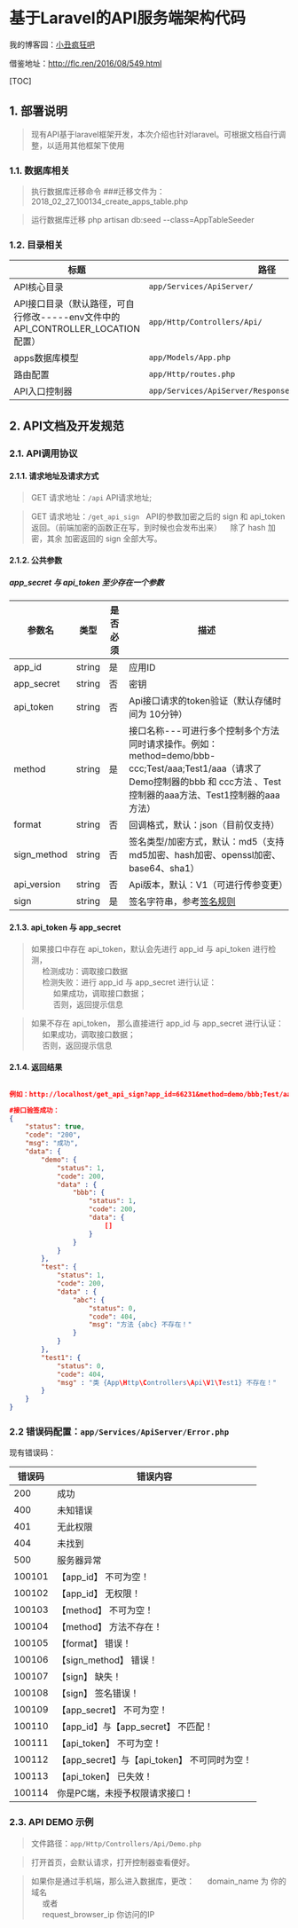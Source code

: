 # 基于Laravel的API服务端架构代码

我的博客园：<a href="http://www.clownpy.cc"  target="_blank">小丑疯狂吧</a>

借鉴地址：http://flc.ren/2016/08/549.html

[TOC]

## 1. 部署说明

> 现有API基于laravel框架开发，本次介绍也针对laravel。可根据文档自行调整，以适用其他框架下使用

### 1.1. 数据库相关

> 执行数据库迁移命令 ###迁移文件为：2018_02_27_100134_create_apps_table.php

> 运行数据库迁移 php artisan db:seed --class=AppTableSeeder


### 1.2. 目录相关

|标题|路径|
|----|----|
|API核心目录|`app/Services/ApiServer/`|
|API接口目录（默认路径，可自行修改-----env文件中的 API_CONTROLLER_LOCATION 配置）|`app/Http/Controllers/Api/`|
|apps数据库模型|`app/Models/App.php`|
|路由配置|`app/Http/routes.php`|
|API入口控制器|`app/Services/ApiServer/Response/RouterController.php`|

## 2. API文档及开发规范

### 2.1. API调用协议

#### 2.1.1. 请求地址及请求方式

> GET 请求地址：`/api`   API请求地址;

> GET 请求地址：`/get_api_sign`   API的参数加密之后的 sign 和 api_token 返回。（前端加密的函数正在写，到时候也会发布出来）
    除了 hash 加密，其余 加密返回的 sign 全部大写。

#### 2.1.2. 公共参数
##### app_secret 与 api_token 至少存在一个参数
|参数名|类型|是否必须|描述|
|----|----|----|----|
|app_id|string|是|应用ID|
|app_secret|string|否|密钥|
|api_token|string|否|Api接口请求的token验证（默认存储时间为 10分钟）|
|method|string|是|接口名称---可进行多个控制多个方法同时请求操作。例如：method=demo/bbb-ccc;Test/aaa;Test1/aaa（请求了 Demo控制器的bbb 和 ccc方法 、Test控制器的aaa方法、Test1控制器的aaa方法）|
|format|string|否|回调格式，默认：json（目前仅支持）|
|sign_method|string|否|签名类型/加密方式，默认：md5（支持md5加密、hash加密、openssl加密、base64、sha1）|
|api_version|string|否|Api版本，默认：V1（可进行传参变更）|
|sign|string|是|签名字符串，参考[签名规则](#签名规则)|

#### 2.1.3. api_token 与 app_secret

> 如果接口中存在 api_token，默认会先进行 app_id 与 api_token 进行检测，<br>
 &nbsp;&nbsp;&nbsp;&nbsp;&nbsp;检测成功：调取接口数据<br>
 &nbsp;&nbsp;&nbsp;&nbsp;&nbsp;检测失败：进行 app_id 与 app_secret 进行认证：<br>
 &nbsp;&nbsp;&nbsp;&nbsp;&nbsp;&nbsp;&nbsp;&nbsp;&nbsp;&nbsp;如果成功，调取接口数据；<br>
 &nbsp;&nbsp;&nbsp;&nbsp;&nbsp;&nbsp;&nbsp;&nbsp;&nbsp;&nbsp;否则，返回提示信息
 
> 如果不存在 api_token， 那么直接进行 app_id 与 app_secret 进行认证：<br>
 &nbsp;&nbsp;&nbsp;&nbsp;&nbsp;如果成功，调取接口数据；<br>
 &nbsp;&nbsp;&nbsp;&nbsp;&nbsp;否则，返回提示信息

#### 2.1.4. 返回结果

```json

例如：http://localhost/get_api_sign?app_id=66231&method=demo/bbb;Test/aaa;Test1/aaa&sign_method=md5&app_secret=0326&sign=C0D19C39E8DFE3FDF78915718C40902E&api_version=v2

#接口验签成功：
{
    "status": true,
    "code": "200",
    "msg": "成功",
    "data": {
        "demo": {
            "status": 1,
            "code": 200,
            "data" : {
                "bbb": {
                    "status": 1,
                    "code": 200,
                    "data": {
                        []
                    }
                }
            }
        },
        "test": {
            "status": 1,
            "code": 200,
            "data" : {
                "abc": {
                    "status": 0,
                    "code": 404,
                    "msg": "方法 {abc} 不存在！"
                }
            }
        },
        "test1": {
            "status": 0,
            "code": 404,
            "msg" : "类 {App\Http\Controllers\Api\V1\Test1} 不存在！"
        }
    }
}
```


### 2.2 错误码配置：`app/Services/ApiServer/Error.php`

现有错误码：

|错误码|错误内容|
|----|----|
|200|成功|
|400|未知错误|
|401|无此权限|
|404|未找到|
|500|服务器异常|
|100101|【app_id】 不可为空！
|100102|【app_id】 无权限！
|100103|【method】 不可为空！
|100104|【method】 方法不存在！
|100105|【format】 错误！
|100106|【sign_method】 错误！
|100107|【sign】 缺失！
|100108|【sign】 签名错误！
|100109|【app_secret】 不可为空！
|100110|【app_id】与【app_secret】 不匹配！
|100111|【api_token】 不可为空！
|100112|【app_secret】与【api_token】 不可同时为空！
|100113|【api_token】 已失效！
|100114|你是PC端，未授予权限请求接口！


### 2.3. API DEMO 示例
> 文件路径：`app/Http/Controllers/Api/Demo.php`

> 打开首页，会默认请求，打开控制器查看便好。

> 如果你是通过手机端，那么进入数据库，更改：
&nbsp;&nbsp;&nbsp;&nbsp; domain_name 为 你的域名 <br>
&nbsp;&nbsp;&nbsp;&nbsp; 或者<br>
&nbsp;&nbsp;&nbsp;&nbsp; request_browser_ip 你访问的IP<br>

